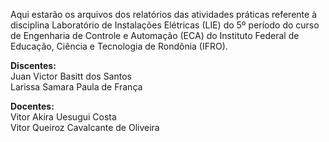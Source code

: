 Aqui estarão os arquivos dos relatórios das atividades práticas referente à disciplina Laboratório de Instalações Elétricas (LIE) do 5º período do curso de Engenharia de Controle e Automação (ECA) do Instituto Federal de Educação, Ciência e Tecnologia de Rondônia (IFRO).

**Discentes:**  
Juan Victor Basitt dos Santos  
Larissa Samara Paula de França

**Docentes:**  
Vitor Akira Uesugui Costa  
Vitor Queiroz Cavalcante de Oliveira
